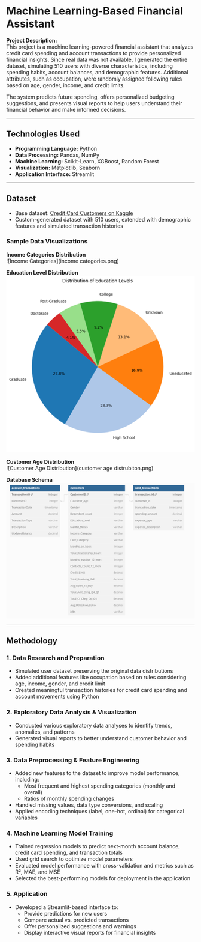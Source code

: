 # Machine Learning-Based Financial Assistant

**Project Description:**  
This project is a machine learning-powered financial assistant that analyzes credit card spending and account transactions to provide personalized financial insights. Since real data was not available, I generated the entire dataset, simulating 510 users with diverse characteristics, including spending habits, account balances, and demographic features. Additional attributes, such as occupation, were randomly assigned following rules based on age, gender, income, and credit limits.  

The system predicts future spending, offers personalized budgeting suggestions, and presents visual reports to help users understand their financial behavior and make informed decisions.

---

## Technologies Used
- **Programming Language:** Python  
- **Data Processing:** Pandas, NumPy  
- **Machine Learning:** Scikit-Learn, XGBoost, Random Forest  
- **Visualization:** Matplotlib, Seaborn  
- **Application Interface:** Streamlit  

---

## Dataset
- Base dataset: [Credit Card Customers on Kaggle](https://www.kaggle.com/datasets/sakshigoyal7/credit-card-customers)  
- Custom-generated dataset with 510 users, extended with demographic features and simulated transaction histories  

### Sample Data Visualizations
**Income Categories Distribution**  
![Income Categories](income categories.png)  

**Education Level Distribution**  
![Education Level](education_level.png)  

**Customer Age Distribution**  
![Customer Age Distribution](customer age distrubiton.png)  

**Database Schema**  
![Database Schema](db_schema.png)  

---

## Methodology

### 1. Data Research and Preparation
- Simulated user dataset preserving the original data distributions  
- Added additional features like occupation based on rules considering age, income, gender, and credit limit  
- Created meaningful transaction histories for credit card spending and account movements using Python  

### 2. Exploratory Data Analysis & Visualization
- Conducted various exploratory data analyses to identify trends, anomalies, and patterns  
- Generated visual reports to better understand customer behavior and spending habits  

### 3. Data Preprocessing & Feature Engineering
- Added new features to the dataset to improve model performance, including:
  - Most frequent and highest spending categories (monthly and overall)  
  - Ratios of monthly spending changes  
- Handled missing values, data type conversions, and scaling  
- Applied encoding techniques (label, one-hot, ordinal) for categorical variables  

### 4. Machine Learning Model Training
- Trained regression models to predict next-month account balance, credit card spending, and transaction totals  
- Used grid search to optimize model parameters  
- Evaluated model performance with cross-validation and metrics such as R², MAE, and MSE  
- Selected the best-performing models for deployment in the application  

### 5. Application
- Developed a Streamlit-based interface to:
  - Provide predictions for new users  
  - Compare actual vs. predicted transactions  
  - Offer personalized suggestions and warnings  
  - Display interactive visual reports for financial insights  
